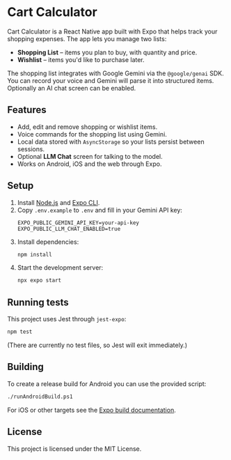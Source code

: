 # Cart Calculator

Cart Calculator is a React Native app built with Expo that helps track your shopping expenses. The app lets you manage two lists:

- **Shopping List** – items you plan to buy, with quantity and price.
- **Wishlist** – items you'd like to purchase later.

The shopping list integrates with Google Gemini via the `@google/genai` SDK. You can record your voice and Gemini will parse it into structured items. Optionally an AI chat screen can be enabled.

## Features

- Add, edit and remove shopping or wishlist items.
- Voice commands for the shopping list using Gemini.
- Local data stored with `AsyncStorage` so your lists persist between sessions.
- Optional **LLM Chat** screen for talking to the model.
- Works on Android, iOS and the web through Expo.

## Setup

1. Install [Node.js](https://nodejs.org/) and [Expo CLI](https://docs.expo.dev/get-started/installation/).
2. Copy `.env.example` to `.env` and fill in your Gemini API key:
   ```env
   EXPO_PUBLIC_GEMINI_API_KEY=your-api-key
   EXPO_PUBLIC_LLM_CHAT_ENABLED=true
   ```
3. Install dependencies:
   ```bash
   npm install
   ```
4. Start the development server:
   ```bash
   npx expo start
   ```

## Running tests

This project uses Jest through `jest-expo`:

```bash
npm test
```

(There are currently no test files, so Jest will exit immediately.)

## Building

To create a release build for Android you can use the provided script:

```bash
./runAndroidBuild.ps1
```

For iOS or other targets see the [Expo build documentation](https://docs.expo.dev/build/introduction/).

## License

This project is licensed under the MIT License.
